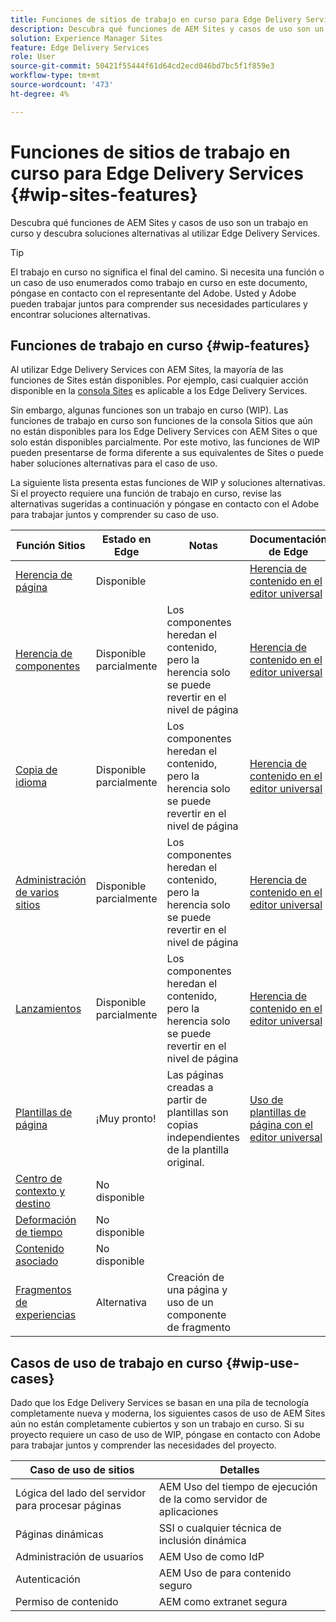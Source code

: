 ```yaml
---
title: Funciones de sitios de trabajo en curso para Edge Delivery Services
description: Descubra qué funciones de AEM Sites y casos de uso son un trabajo en curso y descubra soluciones alternativas al utilizar Edge Delivery Services.
solution: Experience Manager Sites
feature: Edge Delivery Services
role: User
source-git-commit: 50421f55444f61d64cd2ecd046bd7bc5f1f859e3
workflow-type: tm+mt
source-wordcount: '473'
ht-degree: 4%

---
```



# Funciones de sitios de trabajo en curso para Edge Delivery Services {#wip-sites-features}

Descubra qué funciones de AEM Sites y casos de uso son un trabajo en curso y descubra soluciones alternativas al utilizar Edge Delivery Services.

>[!TIP]
>
>El trabajo en curso no significa el final del camino. Si necesita una función o un caso de uso enumerados como trabajo en curso en este documento, póngase en contacto con el representante del Adobe. Usted y Adobe pueden trabajar juntos para comprender sus necesidades particulares y encontrar soluciones alternativas.

## Funciones de trabajo en curso {#wip-features}

Al utilizar Edge Delivery Services con AEM Sites, la mayoría de las funciones de Sites están disponibles. Por ejemplo, casi cualquier acción disponible en la [consola Sites](/help/sites-cloud/authoring/sites-console/introduction.md) es aplicable a los Edge Delivery Services.

Sin embargo, algunas funciones son un trabajo en curso (WIP). Las funciones de trabajo en curso son funciones de la consola Sitios que aún no están disponibles para los Edge Delivery Services con AEM Sites o que solo están disponibles parcialmente. Por este motivo, las funciones de WIP pueden presentarse de forma diferente a sus equivalentes de Sites o puede haber soluciones alternativas para el caso de uso.

La siguiente lista presenta estas funciones de WIP y soluciones alternativas. Si el proyecto requiere una función de trabajo en curso, revise las alternativas sugeridas a continuación y póngase en contacto con el Adobe para trabajar juntos y comprender su caso de uso.

| Función Sitios | Estado en Edge | Notas | Documentación de Edge |
|---|---|---|---|
| [Herencia de página](/help/sites-cloud/administering/msm-and-translation.md) | Disponible |  | [Herencia de contenido en el editor universal](/help/sites-cloud/authoring/universal-editor/inheritance.md) |
| [Herencia de componentes](/help/sites-cloud/administering/msm-and-translation.md) | Disponible parcialmente | Los componentes heredan el contenido, pero la herencia solo se puede revertir en el nivel de página | [Herencia de contenido en el editor universal](/help/sites-cloud/authoring/universal-editor/inheritance.md) |
| [Copia de idioma](/help/sites-cloud/administering/translation/overview.md) | Disponible parcialmente | Los componentes heredan el contenido, pero la herencia solo se puede revertir en el nivel de página | [Herencia de contenido en el editor universal](/help/sites-cloud/authoring/universal-editor/inheritance.md) |
| [Administración de varios sitios](/help/sites-cloud/administering/msm/overview.md) | Disponible parcialmente | Los componentes heredan el contenido, pero la herencia solo se puede revertir en el nivel de página | [Herencia de contenido en el editor universal](/help/sites-cloud/authoring/universal-editor/inheritance.md) |
| [Lanzamientos](/help/sites-cloud/authoring/launches/overview.md) | Disponible parcialmente | Los componentes heredan el contenido, pero la herencia solo se puede revertir en el nivel de página | [Herencia de contenido en el editor universal](/help/sites-cloud/authoring/universal-editor/inheritance.md) |
| [Plantillas de página](/help/sites-cloud/authoring/page-editor/templates.md) | ¡Muy pronto! | Las páginas creadas a partir de plantillas son copias independientes de la plantilla original. | [Uso de plantillas de página con el editor universal](/help/edge/wysiwyg-authoring/templates.md) |
| [Centro de contexto y destino](/help/sites-cloud/authoring/personalization/overview.md) | No disponible |  |  |
| [Deformación de tiempo](/help/sites-cloud/authoring/launches/preview.md) | No disponible |  |  |
| [Contenido asociado](/help/sites-cloud/authoring/page-editor/editor-side-panel.md#associated-content-browser) | No disponible |  |  |
| [Fragmentos de experiencias](/help/sites-cloud/authoring/fragments/experience-fragments.md) | Alternativa | Creación de una página y uso de un componente de fragmento |  |

## Casos de uso de trabajo en curso {#wip-use-cases}

Dado que los Edge Delivery Services se basan en una pila de tecnología completamente nueva y moderna, los siguientes casos de uso de AEM Sites aún no están completamente cubiertos y son un trabajo en curso. Si su proyecto requiere un caso de uso de WIP, póngase en contacto con Adobe para trabajar juntos y comprender las necesidades del proyecto.

| Caso de uso de sitios | Detalles |
|---|---|
| Lógica del lado del servidor para procesar páginas | AEM Uso del tiempo de ejecución de la como servidor de aplicaciones |
| Páginas dinámicas | SSI o cualquier técnica de inclusión dinámica |
| Administración de usuarios | AEM Uso de como IdP |
| Autenticación | AEM Uso de para contenido seguro |
| Permiso de contenido | AEM como extranet segura |
